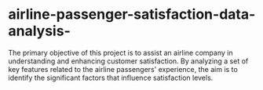 # airline-passenger-satisfaction-data-analysis-
The primary objective of this project is to assist an airline company in understanding and enhancing customer satisfaction. By analyzing a set of key features related to the airline passengers' experience, the aim is to identify the significant factors that influence satisfaction levels.
